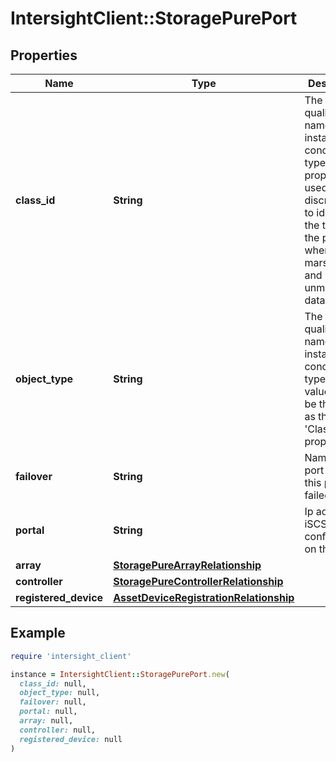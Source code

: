 # IntersightClient::StoragePurePort

## Properties

| Name | Type | Description | Notes |
| ---- | ---- | ----------- | ----- |
| **class_id** | **String** | The fully-qualified name of the instantiated, concrete type. This property is used as a discriminator to identify the type of the payload when marshaling and unmarshaling data. | [default to &#39;storage.PurePort&#39;] |
| **object_type** | **String** | The fully-qualified name of the instantiated, concrete type. The value should be the same as the &#39;ClassId&#39; property. | [default to &#39;storage.PurePort&#39;] |
| **failover** | **String** | Name of the port to which this port has failed over. | [optional][readonly] |
| **portal** | **String** | Ip address of iSCSI portal configured on the port. | [optional][readonly] |
| **array** | [**StoragePureArrayRelationship**](StoragePureArrayRelationship.md) |  | [optional] |
| **controller** | [**StoragePureControllerRelationship**](StoragePureControllerRelationship.md) |  | [optional] |
| **registered_device** | [**AssetDeviceRegistrationRelationship**](AssetDeviceRegistrationRelationship.md) |  | [optional] |

## Example

```ruby
require 'intersight_client'

instance = IntersightClient::StoragePurePort.new(
  class_id: null,
  object_type: null,
  failover: null,
  portal: null,
  array: null,
  controller: null,
  registered_device: null
)
```

